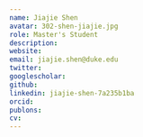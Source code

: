 ```yaml
---
name: Jiajie Shen
avatar: 302-shen-jiajie.jpg
role: Master's Student
description: 
website: 
email: jiajie.shen@duke.edu
twitter: 
googlescholar: 
github: 
linkedin: jiajie-shen-7a235b1ba
orcid: 
publons: 
cv:
---
```

